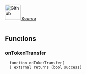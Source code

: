 <a href="https://github.com/solace-fi/solace-core/blob/main/contracts/interfaces/ITransferReceiver.sol"><img src="/img/github.svg" alt="Github" width="50px"/> Source</a><br/><br/>




## Functions
### onTokenTransfer
```solidity
  function onTokenTransfer(
  ) external returns (bool success)
```




